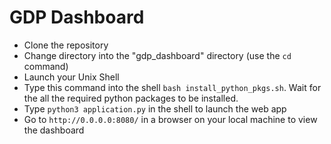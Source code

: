 # GDP Dashboard #

* Clone the repository
* Change directory into the "gdp_dashboard" directory (use the `cd` command)
* Launch your Unix Shell
* Type this command into the shell `bash install_python_pkgs.sh`. Wait for the all the required python packages to be installed.
* Type `python3 application.py` in the shell to launch the web app
* Go to `http://0.0.0.0:8080/` in a browser on your local machine to view the dashboard